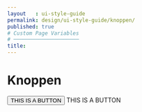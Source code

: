 ```yaml
---
layout   : ui-style-guide
permalink: design/ui-style-guide/knoppen/
published: true
# Custom Page Variables
# ─────────────────────
title:
---
```


<div class="container">
<h1>Knoppen</h1>


<button>THIS IS A BUTTON</button>
<button1>THIS IS A BUTTON</button1>

</div>